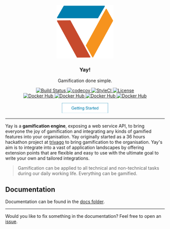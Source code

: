<p align="center">
  <img alt="Yay! Logo" src="docs/src/logo.svg" height="168" />
  <h3 align="center">Yay!</h3>
  <p align="center">Gamification done simple.</p>
  <p align="center">
    <a href="https://travis-ci.org/sveneisenschmidt/yay">
        <img src="https://travis-ci.org/sveneisenschmidt/yay.svg?branch=master" alt="Build Status">
    </a>
    <a href="https://codecov.io/gh/sveneisenschmidt/yay">
        <img src="https://codecov.io/gh/sveneisenschmidt/yay/branch/master/graph/badge.svg" alt="codecov">
    </a>
    <a href="https://styleci.io/repos/85753371">
        <img src="https://styleci.io/repos/85753371/shield?branch=master" alt="StyleCI">
    </a>
    <a href="https://opensource.org/licenses/Apache-2.0">
        <img src="https://img.shields.io/badge/License-Apache%202.0-blue.svg" alt="License">
    </a><br>
    <a href="https://hub.docker.com/r/sveneisenschmidt/yay/">
        <img src="https://img.shields.io/badge/docker-.../yay:stable-green.svg" alt="Docker Hub">
    </a>
    <a href="https://hub.docker.com/r/sveneisenschmidt/yay/">
        <img src="https://img.shields.io/badge/docker-.../yay:dev-orange.svg" alt="Docker Hub">
    </a>
    <a href="https://hub.docker.com/r/sveneisenschmidt/yay/">
        <img src="https://img.shields.io/badge/docker-.../yay--demo:stable-green.svg" alt="Docker Hub">
    </a>
    <a href="https://hub.docker.com/r/sveneisenschmidt/yay/">
        <img src="https://img.shields.io/badge/docker-.../yay--demo:dev-orange.svg" alt="Docker Hub">
    </a>
  </p>
  <p align="center">
    <a href="docs/getting-started.md">
        <img src="docs/src/getting-started.svg" height="32">
    </a>
  </p>
</p>

---

Yay is a **gamification engine**, exposing a web service API, to bring everyone the joy of gamification and integrating any kinds of gamified features into your organisation. Yay originally started as a 36 hours hackathon project at [trivago](https://github.com/trivago) to bring gamification to the organisation. Yay's aim is to integrate into a vast of application landscapes by offering extension points that are flexible and easy to use with the ultimate goal to write your own and tailored integrations.

> Gamification can be applied to all technical and non-technical tasks during our daily working life. Everything can be gamified.


## Documentation

Documentation can be found in the [docs folder](docs/getting-started.md).

---

Would you like to fix something in the documentation? Feel free to open an [issue](https://github.com/sveneisenschmidt/yay/issues).
